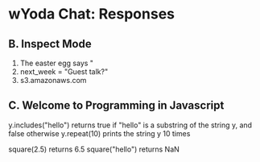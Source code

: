 wYoda Chat: Responses
================

B. Inspect Mode
---------------

1. The easter egg says "<!-- easter egg: chocolate -->
2. next_week = "Guest talk?"
3. s3.amazonaws.com

C. Welcome to Programming in Javascript
---------------------------------------

y.includes("hello") returns true if "hello" is a substring of the string y, and false otherwise
y.repeat(10) prints the string y 10 times 

square(2.5) returns 6.5
square("hello") returns NaN
